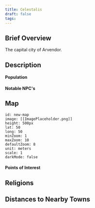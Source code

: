 ```yaml
---
title: Celestalis
draft: false
tags:
---
```

## Brief Overview 
The capital city of Arvendor.

## Description

#### Population

#### Notable NPC's

## Map
```leaflet 
id: new-map 
image: [[ImagePlaceholder.png]] 
height: 500px 
lat: 50 
long: 50 
minZoom: 1 
maxZoom: 10 
defaultZoom: 8
unit: meters 
scale: 1 
darkMode: false
```
#### Points of Interest 

## Religions

## Distances to Nearby Towns


